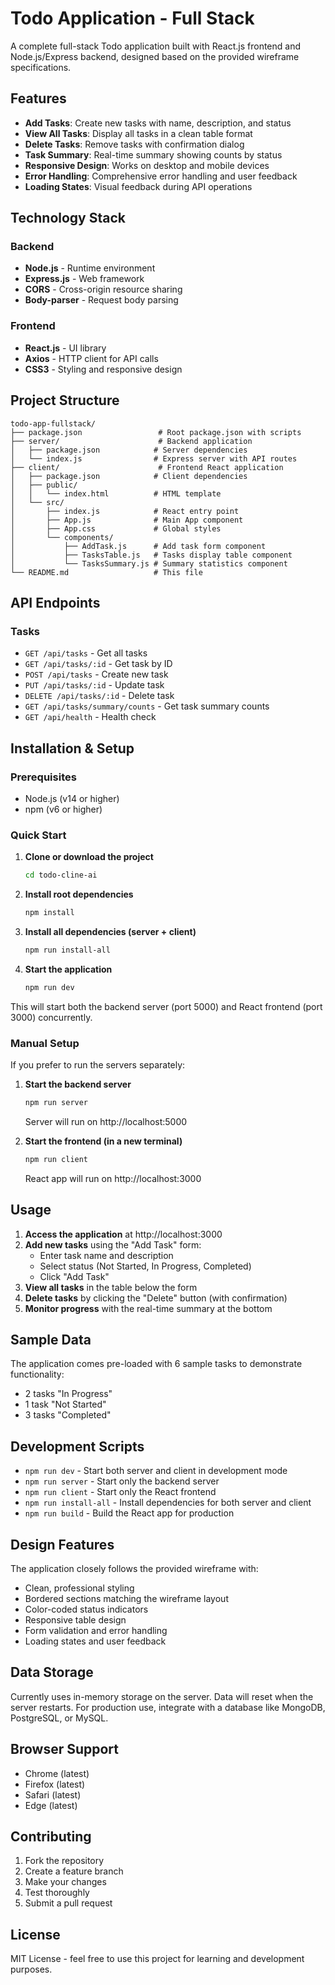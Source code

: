 # Todo Application - Full Stack

A complete full-stack Todo application built with React.js frontend and Node.js/Express backend, designed based on the provided wireframe specifications.

## Features

- **Add Tasks**: Create new tasks with name, description, and status
- **View All Tasks**: Display all tasks in a clean table format
- **Delete Tasks**: Remove tasks with confirmation dialog
- **Task Summary**: Real-time summary showing counts by status
- **Responsive Design**: Works on desktop and mobile devices
- **Error Handling**: Comprehensive error handling and user feedback
- **Loading States**: Visual feedback during API operations

## Technology Stack

### Backend
- **Node.js** - Runtime environment
- **Express.js** - Web framework
- **CORS** - Cross-origin resource sharing
- **Body-parser** - Request body parsing

### Frontend
- **React.js** - UI library
- **Axios** - HTTP client for API calls
- **CSS3** - Styling and responsive design

## Project Structure

```
todo-app-fullstack/
├── package.json                 # Root package.json with scripts
├── server/                      # Backend application
│   ├── package.json            # Server dependencies
│   └── index.js                # Express server with API routes
├── client/                      # Frontend React application
│   ├── package.json            # Client dependencies
│   ├── public/
│   │   └── index.html          # HTML template
│   └── src/
│       ├── index.js            # React entry point
│       ├── App.js              # Main App component
│       ├── App.css             # Global styles
│       └── components/
│           ├── AddTask.js      # Add task form component
│           ├── TasksTable.js   # Tasks display table component
│           └── TasksSummary.js # Summary statistics component
└── README.md                   # This file
```

## API Endpoints

### Tasks
- `GET /api/tasks` - Get all tasks
- `GET /api/tasks/:id` - Get task by ID
- `POST /api/tasks` - Create new task
- `PUT /api/tasks/:id` - Update task
- `DELETE /api/tasks/:id` - Delete task
- `GET /api/tasks/summary/counts` - Get task summary counts
- `GET /api/health` - Health check

## Installation & Setup

### Prerequisites
- Node.js (v14 or higher)
- npm (v6 or higher)

### Quick Start

1. **Clone or download the project**
   ```bash
   cd todo-cline-ai
   ```

2. **Install root dependencies**
   ```bash
   npm install
   ```

3. **Install all dependencies (server + client)**
   ```bash
   npm run install-all
   ```

4. **Start the application**
   ```bash
   npm run dev
   ```

This will start both the backend server (port 5000) and React frontend (port 3000) concurrently.

### Manual Setup

If you prefer to run the servers separately:

1. **Start the backend server**
   ```bash
   npm run server
   ```
   Server will run on http://localhost:5000

2. **Start the frontend (in a new terminal)**
   ```bash
   npm run client
   ```
   React app will run on http://localhost:3000

## Usage

1. **Access the application** at http://localhost:3000
2. **Add new tasks** using the "Add Task" form:
   - Enter task name and description
   - Select status (Not Started, In Progress, Completed)
   - Click "Add Task"
3. **View all tasks** in the table below the form
4. **Delete tasks** by clicking the "Delete" button (with confirmation)
5. **Monitor progress** with the real-time summary at the bottom

## Sample Data

The application comes pre-loaded with 6 sample tasks to demonstrate functionality:
- 2 tasks "In Progress"
- 1 task "Not Started" 
- 3 tasks "Completed"

## Development Scripts

- `npm run dev` - Start both server and client in development mode
- `npm run server` - Start only the backend server
- `npm run client` - Start only the React frontend
- `npm run install-all` - Install dependencies for both server and client
- `npm run build` - Build the React app for production

## Design Features

The application closely follows the provided wireframe with:
- Clean, professional styling
- Bordered sections matching the wireframe layout
- Color-coded status indicators
- Responsive table design
- Form validation and error handling
- Loading states and user feedback

## Data Storage

Currently uses in-memory storage on the server. Data will reset when the server restarts. For production use, integrate with a database like MongoDB, PostgreSQL, or MySQL.

## Browser Support

- Chrome (latest)
- Firefox (latest)
- Safari (latest)
- Edge (latest)

## Contributing

1. Fork the repository
2. Create a feature branch
3. Make your changes
4. Test thoroughly
5. Submit a pull request

## License

MIT License - feel free to use this project for learning and development purposes.
